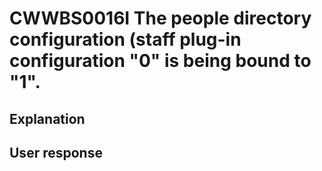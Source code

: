 # CWWBS0016I The people directory configuration (staff plug-in configuration "0" is being bound to "1".

## Explanation

## User response